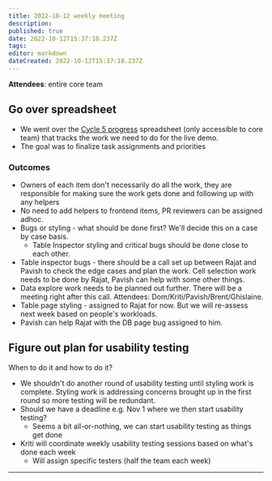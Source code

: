 ```yaml
---
title: 2022-10-12 weekly meeting
description: 
published: true
date: 2022-10-12T15:37:18.237Z
tags: 
editor: markdown
dateCreated: 2022-10-12T15:37:18.237Z
---
```


**Attendees**: entire core team

## Go over spreadsheet
- We went over the [Cycle 5 progress](https://docs.google.com/spreadsheets/d/1B4PsCACWxle8gHKowoQb5sOMR81E9EmawLq4Vwp-8SQ/edit#gid=0) spreadsheet (only accessible to core team) that tracks the work we need to do for the live demo.
- The goal was to finalize task assignments and priorities

### Outcomes
- Owners of each item don't necessarily do all the work, they are responsible for making sure the work gets done and following up with any helpers
- No need to add helpers to frontend items, PR reviewers can be assigned adhoc.
- Bugs or styling - what should be done first? We'll decide this on a case by case basis.
    - Table Inspector styling and critical bugs should be done close to each other. 
- Table inspector bugs - there should be a call set up between Rajat and Pavish to check the edge cases and plan the work. Cell selection work needs to be done by Rajat, Pavish can help with some other things.
- Data explore work needs to be planned out further. There will be a meeting right after this call. Attendees: Dom/Kriti/Pavish/Brent/Ghislaine.
- Table page styling - assigned to Rajat for now. But we will re-assess next week based on people's workloads.
- Pavish can help Rajat with the DB page bug assigned to him. 


## Figure out plan for usability testing
When to do it and how to do it?

- We shouldn't do another round of usability testing until styling work is complete. Styling work is addressing concerns brought up in the first round so more testing will be redundant.
- Should we have a deadline e.g. Nov 1 where we then start usability testing?
    - Seems a bit all-or-nothing, we can start usability testing as things get done
- Kriti will coordinate weekly usability testing sessions based on what's done each week
    - Will assign specific testers (half the team each week)

---